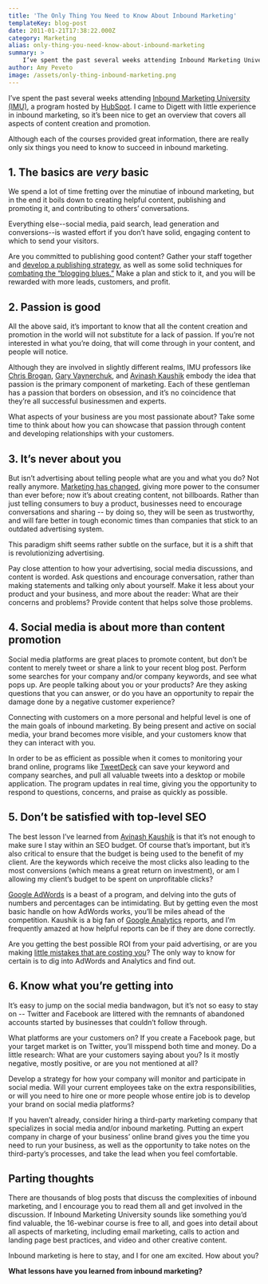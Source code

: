 ```yaml
---
title: 'The Only Thing You Need to Know About Inbound Marketing'
templateKey: blog-post
date: 2011-01-21T17:38:22.000Z
category: Marketing
alias: only-thing-you-need-know-about-inbound-marketing
summary: > 
  	I’ve spent the past several weeks attending Inbound Marketing University (IMU), a program hosted by HubSpot. I came to Digett with little experience in inbound marketing, so it’s been nice to get an overview that covers all aspects of content creation and promotion.  	Although each of the courses provided great information, there are really only six things you need to know to succeed in inbound marketing.  	1. The basics are very basic  	We spend a lot of time fretting over the minutiae of inbound marketing, but in the end it boils down to creating helpful content, publishing and promoting it, and contributing to others’ conversations.
author: Amy Peveto
image: /assets/only-thing-inbound-marketing.png
---
```


I’ve spent the past several weeks attending [Inbound Marketing University (IMU)](http://academy.hubspot.com/), a program hosted by [HubSpot](http://www.hubspot.com). I came to Digett with little experience in inbound marketing, so it’s been nice to get an overview that covers all aspects of content creation and promotion.

Although each of the courses provided great information, there are really only six things you need to know to succeed in inbound marketing.

1\. The basics are _very_ basic
-------------------------------

We spend a lot of time fretting over the minutiae of inbound marketing, but in the end it boils down to creating helpful content, publishing and promoting it, and contributing to others’ conversations.

Everything else--social media, paid search, lead generation and conversions--is wasted effort if you don’t have solid, engaging content to which to send your visitors.

Are you committed to publishing good content? Gather your staff together and [develop a publishing strategy](/insights/four-ways-fix-sub-par-publishing), as well as some solid techniques for [combating the “blogging blues.”](/insights/combating-blogging-blues) Make a plan and stick to it, and you will be rewarded with more leads, customers, and profit.

2\. Passion is good
-------------------

All the above said, it’s important to know that all the content creation and promotion in the world will not substitute for a lack of passion. If you’re not interested in what you’re doing, that will come through in your content, and people will notice.

Although they are involved in slightly different realms, IMU professors like [Chris Brogan](http://chrisbrogan.com/), [Gary Vaynerchuk](https://www.garyvaynerchuk.com/), and [Avinash Kaushik](http://www.kaushik.net/avinash/) embody the idea that passion is the primary component of marketing. Each of these gentleman has a passion that borders on obsession, and it’s no coincidence that they’re all successful businessmen and experts.

What aspects of your business are you most passionate about? Take some time to think about how you can showcase that passion through content and developing relationships with your customers.

3\. It’s never about you
------------------------

But isn’t advertising about telling people what are you and what you do? Not really anymore. [Marketing has changed](http://blog.hubspot.com/blog/tabid/6307/bid/6278/Why-Mad-Men-Would-Fail-at-Marketing-Today.aspx), giving more power to the consumer than ever before; now it’s about creating content, not billboards. Rather than just telling consumers to buy a product, businesses need to encourage conversations and sharing -- by doing so, they will be seen as trustworthy, and will fare better in tough economic times than companies that stick to an outdated advertising system.

This paradigm shift seems rather subtle on the surface, but it is a shift that is revolutionizing advertising.

Pay close attention to how your advertising, social media discussions, and content is worded. Ask questions and encourage conversation, rather than making statements and talking only about yourself. Make it less about your product and your business, and more about the reader: What are their concerns and problems? Provide content that helps solve those problems.

4\. Social media is about more than content promotion
-----------------------------------------------------

Social media platforms are great places to promote content, but don’t be content to merely tweet or share a link to your recent blog post. Perform some searches for your company and/or company keywords, and see what pops up. Are people talking about you or your products? Are they asking questions that you can answer, or do you have an opportunity to repair the damage done by a negative customer experience?

Connecting with customers on a more personal and helpful level is one of the main goals of inbound marketing. By being present and active on social media, your brand becomes more visible, and your customers know that they can interact with you.

In order to be as efficient as possible when it comes to monitoring your brand online, programs like [TweetDeck](http://www.tweetdeck.com/) can save your keyword and company searches, and pull all valuable tweets into a desktop or mobile application. The program updates in real time, giving you the opportunity to respond to questions, concerns, and praise as quickly as possible.

5\. Don’t be satisfied with top-level SEO
-----------------------------------------

The best lesson I’ve learned from [Avinash Kaushik](http://www.kaushik.net/avinash/) is that it’s not enough to make sure I stay within an SEO budget. Of course that’s important, but it’s also critical to ensure that the budget is being used to the benefit of my client. Are the keywords which receive the most clicks also leading to the most conversions (which means a great return on investment), or am I allowing my client’s budget to be spent on unprofitable clicks?

[Google AdWords](http://adwords.google.com) is a beast of a program, and delving into the guts of numbers and percentages can be intimidating. But by getting even the most basic handle on how AdWords works, you’ll be miles ahead of the competition. Kaushik is a big fan of [Google Analytics](http://www.google.com/analytics/) reports, and I’m frequently amazed at how helpful reports can be if they are done correctly.

Are you getting the best possible ROI from your paid advertising, or are you making [little mistakes that are costing you](/insights/10-easily-avoidable-adwords-mistakes)? The only way to know for certain is to dig into AdWords and Analytics and find out.

6\. Know what you’re getting into
---------------------------------

It’s easy to jump on the social media bandwagon, but it’s not so easy to stay on -- Twitter and Facebook are littered with the remnants of abandoned accounts started by businesses that couldn’t follow through.

What platforms are your customers on? If you create a Facebook page, but your target market is on Twitter, you’ll misspend both time and money. Do a little research: What are your customers saying about you? Is it mostly negative, mostly positive, or are you not mentioned at all?

Develop a strategy for how your company will monitor and participate in social media. Will your current employees take on the extra responsibilities, or will you need to hire one or more people whose entire job is to develop your brand on social media platforms?

If you haven’t already, consider hiring a third-party marketing company that specializes in social media and/or inbound marketing. Putting an expert company in charge of your business’ online brand gives you the time you need to run your business, as well as the opportunity to take notes on the third-party’s processes, and take the lead when you feel comfortable.

Parting thoughts
----------------

There are thousands of blog posts that discuss the complexities of inbound marketing, and I encourage you to read them all and get involved in the discussion. If Inbound Marketing University sounds like something you’d find valuable, the 16-webinar course is free to all, and goes into detail about all aspects of marketing, including email marketing, calls to action and landing page best practices, and video and other creative content.

Inbound marketing is here to stay, and I for one am excited. How about you?

**What lessons have you learned from inbound marketing?**
